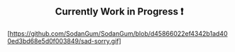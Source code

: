 ## <p align=center> Currently Work in Progress ❗


[https://github.com/SodanGum/SodanGum/blob/d45866022ef4342b1ad400ed3bd68e5d0f003849/sad-sorry.gif]
